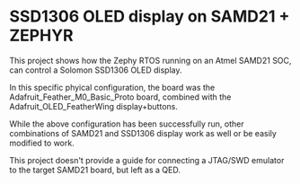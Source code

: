 # SSD1306 OLED display on SAMD21 + ZEPHYR

This project shows how the Zephy RTOS running on an Atmel SAMD21 SOC, can control a Solomon SSD1306 OLED display.

In this specific phyical configuration, the board was the Adafruit_Feather_M0_Basic_Proto board, combined with the 
Adafruit_OLED_FeatherWing display+buttons.

While the above configuration has been successfully run, other combinations of SAMD21 and SSD1306 display work as well or be easily modified to work.

This project doesn't provide a guide for connecting a JTAG/SWD emulator to the target SAMD21 board, but left as a QED.

